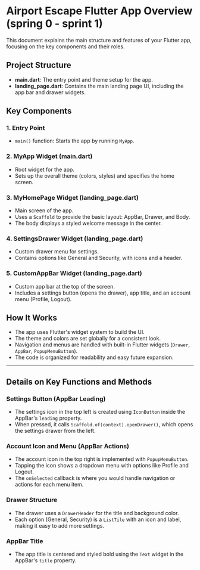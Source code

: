 # Airport Escape Flutter App Overview (spring 0 - sprint 1)

This document explains the main structure and features of your Flutter app, focusing on the key components and their roles.

## Project Structure
- **main.dart**: The entry point and theme setup for the app.
- **landing_page.dart**: Contains the main landing page UI, including the app bar and drawer widgets.

## Key Components

### 1. Entry Point
- `main()` function: Starts the app by running `MyApp`.

### 2. MyApp Widget (main.dart)
- Root widget for the app.
- Sets up the overall theme (colors, styles) and specifies the home screen.

### 3. MyHomePage Widget (landing_page.dart)
- Main screen of the app.
- Uses a `Scaffold` to provide the basic layout: AppBar, Drawer, and Body.
- The body displays a styled welcome message in the center.

### 4. SettingsDrawer Widget (landing_page.dart)
- Custom drawer menu for settings.
- Contains options like General and Security, with icons and a header.

### 5. CustomAppBar Widget (landing_page.dart)
- Custom app bar at the top of the screen.
- Includes a settings button (opens the drawer), app title, and an account menu (Profile, Logout).

## How It Works
- The app uses Flutter's widget system to build the UI.
- The theme and colors are set globally for a consistent look.
- Navigation and menus are handled with built-in Flutter widgets (`Drawer`, `AppBar`, `PopupMenuButton`).
- The code is organized for readability and easy future expansion.

---

## Details on Key Functions and Methods

### Settings Button (AppBar Leading)
- The settings icon in the top left is created using `IconButton` inside the AppBar's `leading` property.
- When pressed, it calls `Scaffold.of(context).openDrawer()`, which opens the settings drawer from the left.

### Account Icon and Menu (AppBar Actions)
- The account icon in the top right is implemented with `PopupMenuButton`.
- Tapping the icon shows a dropdown menu with options like Profile and Logout.
- The `onSelected` callback is where you would handle navigation or actions for each menu item.

### Drawer Structure
- The drawer uses a `DrawerHeader` for the title and background color.
- Each option (General, Security) is a `ListTile` with an icon and label, making it easy to add more settings.

### AppBar Title
- The app title is centered and styled bold using the `Text` widget in the AppBar's `title` property.

